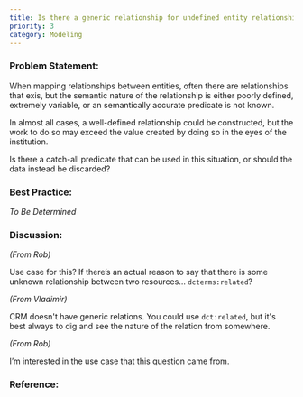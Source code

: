 ```yaml
---
title: Is there a generic relationship for undefined entity relationships?
priority: 3
category: Modeling
---
```

### Problem Statement:

When mapping relationships between entities, often there are relationships that exis, but the semantic nature of the relationship is either poorly defined, extremely variable, or an semantically accurate predicate is not known.  

In almost all cases, a well-defined relationship could be constructed, but the work to do so may exceed the value created by doing so in the eyes of the institution.

Is there a catch-all predicate that can be used in this situation, or should the data instead be discarded?

### Best Practice:

*To Be Determined*

### Discussion:

*(From Rob)*

Use case for this?  If there’s an actual reason to say that there is some unknown relationship between two resources… `dcterms:related`?

*(From Vladimir)*


CRM doesn't have generic relations.  You could use `dct:related`, but it's best always to dig and see the nature of the relation from somewhere.

*(From Rob)*

I’m interested in the use case that this question came from.


### Reference:


